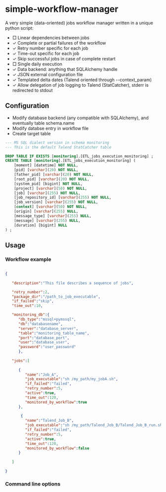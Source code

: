 # simple-workflow-manager

A very simple (data-oriented) jobs workflow manager written in a unique python script:

* □ Linear dependencies between jobs
* ✓ Complete or partial failures of the workflow
* ✓ Retry number specific for each job
* ✓ Time-out specific for each job
* ✓ Skip successful jobs in case of complete restart
* □ Single daily execution
* ✓ Data backend: anything that SQLAlchemy handle
* ✓ JSON external configuration file
* ✓ Templated delta dates (Talend oriented through --context_param)
* ✓ Allow delegation of job logging to Talend (StatCatcher), stderr is redirected to stdout

## Configuration

* Modify database backend (any compatible with SQLAlchemy), and eventually table schema.name
* Modify databse entry in workflow file
* Create target table

```sql
--- MS SQL dialect version in schema monitoring
--- This is the default Talend StatCatcher table

DROP TABLE IF EXISTS [monitoring].[ETL_jobs_execution_monitoring] ;
CREATE TABLE [monitoring].[ETL_jobs_execution_monitoring] (
	[moment] [datetime] NOT NULL,
	[pid] [varchar](20) NOT NULL,
	[father_pid] [varchar](20) NOT NULL,
	[root_pid] [varchar](20) NOT NULL,
	[system_pid] [bigint] NOT NULL,
	[project] [varchar](50) NOT NULL,
	[job] [varchar](255) NOT NULL,
	[job_repository_id] [varchar](255) NOT NULL,
	[job_version] [varchar](255) NOT NULL,
	[context] [varchar](50) NOT NULL,
	[origin] [varchar](255) NULL,
	[message_type] [varchar](255) NULL,
	[message] [varchar](255) NULL,
	[duration] [bigint] NULL
) ;
```

## Usage

### Workflow example

```json

{  
   
   "description":"This file describes a sequence of jobs",

   "retry_number":2,
   "package_dir":"/path_to_job_executable",
   "if_failed":"skip",
   "time_out":10,

   "monitoring_db":{
      "db_type":"mssql+pymssql",
      "db":"databasename",
      "server":"database_server",
      "table":"monitoring_table_name",
      "port":"database_port",
      "user":"database_user",
      "password":"user_password"
      },
      
   "jobs":[  
   
      {  
         "name":"Job_A",
         "job_executable":"sh /my_path/my_jobA.sh",
         "if_failed":"failed",
         "retry_number":5,
         "active":true,
         "time_out":120,
         "monitored_by_workflow":true
      },
      
       {  
         "name":"Talend_Job_B",
         "job_executable":"sh /my_path/Talend_Job_B/Talend_Job_B_run.sh",
         "if_failed":"failed",
         "retry_number":5,
         "active":true,
         "time_out":120,
         "monitored_by_workflow":false
      }
   
   ]
      
}
```

### Command line options
